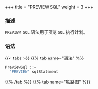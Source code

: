 +++
title = "PREVIEW SQL"
weight = 3
+++

### 描述

`PREVIEW SQL` 语法用于预览 `SQL` 执行计划。

### 语法

{{< tabs >}}
{{% tab name="语法" %}}
```sql
PreviewSql ::=
  'PREVIEW' sqlStatement 
```
{{% /tab %}}
{{% tab name="铁路图" %}}
<iframe frameborder="0" name="diagram" id="diagram" width="100%" height="100%"></iframe>
{{% /tab %}}
{{< /tabs >}}

### 返回值说明

| 列                | 说明              |
|-------------------|------------------|
| data_source_name  | 存储单元名称       |
| actual_sql        | 实际执行 SQL 语句  |

### 示例

- 预览 `SQL` 执行计划 

```sql
PREVIEW SELECT * FROM t_order;
```

```sql
mysql> PREVIEW SELECT * FROM t_order;
+------------------+-----------------------+
| data_source_name | actual_sql            |
+------------------+-----------------------+
| su_1             | SELECT * FROM t_order |
+------------------+-----------------------+
1 row in set (0.18 sec)
```

### 保留字

`PREVIEW`

### 相关链接

- [保留字](/cn/user-manual/shardingsphere-proxy/distsql/syntax/reserved-word/)